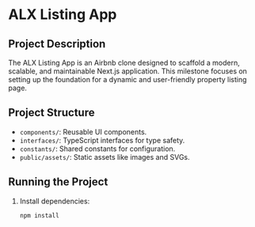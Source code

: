 # ALX Listing App

## Project Description
The ALX Listing App is an Airbnb clone designed to scaffold a modern, scalable, and maintainable Next.js application. This milestone focuses on setting up the foundation for a dynamic and user-friendly property listing page.

## Project Structure
- `components/`: Reusable UI components.
- `interfaces/`: TypeScript interfaces for type safety.
- `constants/`: Shared constants for configuration.
- `public/assets/`: Static assets like images and SVGs.

## Running the Project
1. Install dependencies:
   ```bash
   npm install
